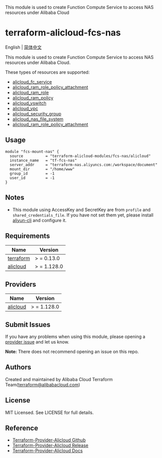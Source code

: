 This module is used to create Function Compute Service to access NAS resources under Alibaba Cloud

terraform-alicloud-fcs-nas
=====================================================================

English | [简体中文](README-CN.md)

This module is used to create Function Compute Service to access NAS resources under Alibaba Cloud.

These types of resources are supported:

* [alicloud_fc_service](https://registry.terraform.io/providers/aliyun/alicloud/latest/docs/resources/fc_service)
* [alicloud_ram_role_policy_attachment](https://registry.terraform.io/providers/aliyun/alicloud/latest/docs/resources/ram_role_policy_attachment)
* [alicloud_ram_role](https://registry.terraform.io/providers/aliyun/alicloud/latest/docs/resources/ram_role)
* [alicloud_ram_policy](https://registry.terraform.io/providers/aliyun/alicloud/latest/docs/resources/ram_policy)
* [alicloud_vswitch](https://registry.terraform.io/providers/aliyun/alicloud/latest/docs/resources/vswitch)
* [alicloud_vpc](https://registry.terraform.io/providers/aliyun/alicloud/latest/docs/resources/vpc)
* [alicloud_security_group](https://registry.terraform.io/providers/aliyun/alicloud/latest/docs/resources/security_group)
* [alicloud_nas_file_system](https://registry.terraform.io/providers/aliyun/alicloud/latest/docs/resources/nas_file_system)
* [alicloud_ram_role_policy_attachment](https://registry.terraform.io/providers/aliyun/alicloud/latest/docs/resources/ram_role_policy_attachment)

## Usage

```hcl
module "fcs-mount-nas" {
  source          = "terraform-alicloud-modules/fcs-nas/alicloud"
  instance_name   = "tf-fcs-nas"
  server_addr     = "terraform-nas.aliyuncs.com:/workspace/document"
  mount_dir       = "/home/www"
  group_id        = -1
  user_id         = -1
}
```

## Notes

* This module using AccessKey and SecretKey are from `profile` and `shared_credentials_file`. If you have not set them
  yet, please install [aliyun-cli](https://github.com/aliyun/aliyun-cli#installation) and configure it.

## Requirements

| Name | Version |
|------|---------|
| <a name="requirement_terraform"></a> [terraform](#requirement\_terraform) | > = 0.13.0 |
| <a name="requirement_alicloud"></a> [alicloud](#requirement\_alicloud) | > = 1.128.0 |

## Providers

| Name | Version |
|------|---------|
| <a name="provider_alicloud"></a> [alicloud](#provider\_alicloud) | > = 1.128.0 |

## Submit Issues

If you have any problems when using this module, please opening
a [provider issue](https://github.com/aliyun/terraform-provider-alicloud/issues/new) and let us know.

**Note:** There does not recommend opening an issue on this repo.

## Authors

Created and maintained by Alibaba Cloud Terraform Team(terraform@alibabacloud.com)

## License

MIT Licensed. See LICENSE for full details.

## Reference

* [Terraform-Provider-Alicloud Github](https://github.com/aliyun/terraform-provider-alicloud)
* [Terraform-Provider-Alicloud Release](https://releases.hashicorp.com/terraform-provider-alicloud/)
* [Terraform-Provider-Alicloud Docs](https://registry.terraform.io/providers/aliyun/alicloud/latest/docs)
